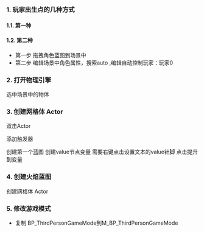 ### 1. 玩家出生点的几种方式
#### 1.1. 第一种 <imgUtils urls="Snipaste_2024-06-01_14-30-51.png"></imgUtils>
#### 1.2. 第二种
  * 第一步 拖拽角色蓝图到场景中<imgUtils urls="Snipaste_2024-06-01_14-41-26.png"></imgUtils>
  * 第二步 编辑场景中角色属性，搜索auto ,编辑自动控制玩家：玩家0 <imgUtils urls="Snipaste_2024-06-01_14-51-10.png"></imgUtils>
### 2. 打开物理引擎
   选中场景中的物体 <imgUtils urls="Snipaste_2024-06-01_15-04-22.png"></imgUtils>

### 3. 创建网格体 Actor
   <imgUtils urls="Snipaste_2024-06-01_15-10-56.png"></imgUtils>
   <imgUtils urls="Snipaste_2024-06-01_15-12-47.png"></imgUtils>
双击Actor <imgUtils urls="Snipaste_2024-06-01_15-15-17.png"></imgUtils>

添加触发器 <imgUtils urls="Snipaste_2024-06-01_15-22-37.png"></imgUtils>

创建第一个蓝图 <imgUtils urls="Snipaste_2024-06-01_15-30-30.png"></imgUtils> <imgUtils urls="Snipaste_2024-06-01_15-36-02.png"></imgUtils>
创建value节点变量 需要右键点击设置文本的value针脚 点击提升到变量 <imgUtils urls="Snipaste_2024-06-01_15-37-36.png"></imgUtils>
### 4. 创建火焰蓝图
   创建网格体 Actor
   <imgUtils urls="Snipaste_2024-06-01_15-45-14.png"></imgUtils> <imgUtils urls="Snipaste_2024-06-01_15-47-50.png"></imgUtils>
   <imgUtils urls="Snipaste_2024-06-01_15-50-24.png"></imgUtils> <imgUtils urls="Snipaste_2024-06-01_15-52-30.png"></imgUtils>

### 5. 修改游戏模式
* 复制 BP_ThirdPersonGameMode到M_BP_ThirdPersonGameMode <imgUtils urls="Snipaste_2024-06-01_22-30-07.png"></imgUtils>
   
